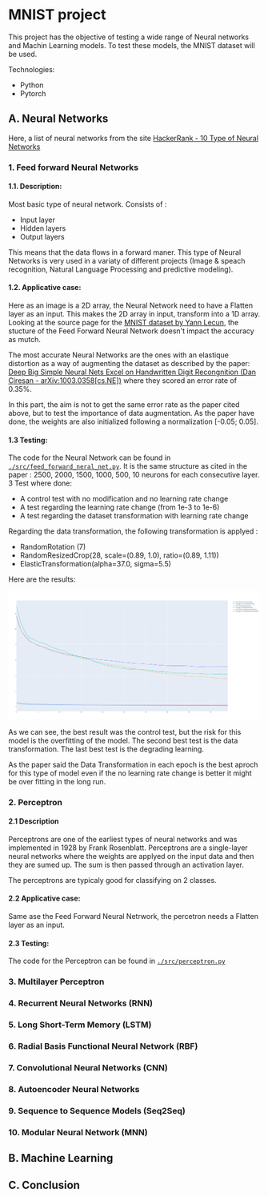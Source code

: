 # MNIST project

This project has the objective of testing a wide range of Neural networks and
Machin Learning models. To test these models, the MNIST dataset will be used.

Technologies: 
 - Python
 - Pytorch

## A. Neural Networks

Here, a list of neural networks from the site [HackerRank - 10 Type of Neural Networks](https://www.hackerrank.com/blog/types-of-neural-networks-explained/)

### 1. Feed forward Neural Networks
#### 1.1. Description: 
Most basic type of neural network. Consists of : 
 - Input layer
 - Hidden layers
 - Output layers
 
This means that the data flows in a forward maner. This type of Neural Networks is very 
used in a variaty of different projects (Image & speach recognition, Natural Language
Processing and predictive modeling).

#### 1.2. Applicative case:
Here as an image is a 2D array, the Neural Network need to have a Flatten layer as an input.
This makes the 2D array in input, transform into a 1D array. Looking at the source page for the
[MNIST dataset by Yann Lecun](https://yann.lecun.com/exdb/mnist/), the stucture of the Feed
Forward Neural Network doesn't impact the accuracy as mutch. 

The most accurate Neural Networks
are the ones with an elastique distortion as a way of augmenting the dataset as described by the paper:
[Deep Big Simple Neural Nets Excel on Handwritten Digit Recongnition (Dan Ciresan - arXiv:1003.0358\[cs.NE\])](http://arxiv.org/abs/1003.0358)
where they scored an error rate of 0.35%.

In this part, the aim is not to get the same error rate as the paper cited above, but to test the importance of data augmentation. As the paper have done, the weights are also initialized following a normalization [-0.05; 0.05].

#### 1.3 Testing:

The code for the Neural Network can be found in [`./src/feed_forward_neral_net.py`](src/feed_forward_neural_net.py). It is the same structure as cited in the paper : 2500, 2000, 1500, 1000, 500, 10 neurons for each consecutive layer.
3 Test where done: 

- A control test with no modification and no learning rate change
- A test regarding the learning rate change (from 1e-3 to 1e-6)
- A test regarding the dataset transformation with learning rate change

Regarding the data transformation, the following transformation is applyed : 
- RandomRotation (7)
- RandomResizedCrop(28, scale=(0.89, 1.0), ratio=(0.89, 1.11))
- ElasticTransformation(alpha=37.0, sigma=5.5)

Here are the results: 

<img title="test" alt="test" src="./data/FeedForwardResult.png">

As we can see, the best result was the control test, but the risk for this model is the overfitting of the model. The second best test is the data transformation. The last best test is the degrading learning.

As the paper said the Data Transformation in each epoch is the best aproch for this type of model even if the no learning rate change is better it might be over fitting in the long run.

### 2. Perceptron
#### 2.1 Description
Perceptrons are one of the earliest types of neural networks and was implemented in 1928 by Frank Rosenblatt. Perceptrons are a single-layer neural networks where the weights are applyed on the input data and then they are sumed up. The sum is then passed through an activation layer.

The perceptrons are typicaly good for classifying on 2 classes. 

#### 2.2 Applicative case:
Same ase the Feed Forward Neural Netrwork, the percetron needs a Flatten layer as an input. 

#### 2.3 Testing: 
The code for the Perceptron can be found in [`./src/perceptron.py`](src/perceptron.py)

### 3. Multilayer Perceptron


### 4. Recurrent Neural Networks (RNN)



### 5. Long Short-Term Memory (LSTM)


### 6. Radial Basis Functional Neural Network (RBF)


### 7. Convolutional Neural Networks (CNN)


### 8. Autoencoder Neural Networks


### 9. Sequence to Sequence Models (Seq2Seq)


### 10. Modular Neural Network (MNN)


## B. Machine Learning


## C. Conclusion

